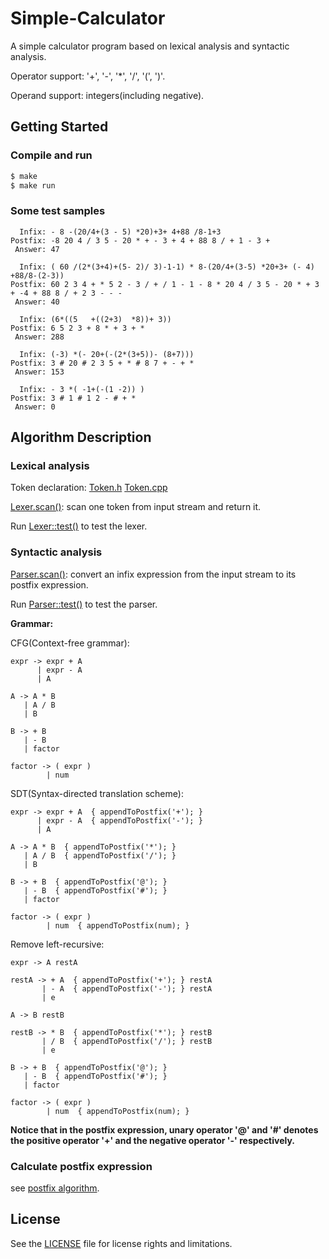 # Simple-Calculator

A simple calculator program based on lexical analysis and syntactic analysis.

Operator support: '+', '-', '*', '/', '(', ')'.

Operand support: integers(including negative).

## Getting Started

### Compile and run

```bash
$ make
$ make run
```

### Some test samples

```
  Infix: - 8 -(20/4+(3 - 5) *20)+3+ 4+88 /8-1+3
Postfix: -8 20 4 / 3 5 - 20 * + - 3 + 4 + 88 8 / + 1 - 3 +
 Answer: 47

  Infix: ( 60 /(2*(3+4)+(5- 2)/ 3)-1-1) * 8-(20/4+(3-5) *20+3+ (- 4) +88/8-(2-3))
Postfix: 60 2 3 4 + * 5 2 - 3 / + / 1 - 1 - 8 * 20 4 / 3 5 - 20 * + 3 + -4 + 88 8 / + 2 3 - - -
 Answer: 40

  Infix: (6*((5   +((2+3)  *8))+ 3))
Postfix: 6 5 2 3 + 8 * + 3 + *
 Answer: 288

  Infix: (-3) *(- 20+(-(2*(3+5))- (8+7)))
Postfix: 3 # 20 # 2 3 5 + * # 8 7 + - + *
 Answer: 153

  Infix: - 3 *( -1+(-(1 -2)) )
Postfix: 3 # 1 # 1 2 - # + *
 Answer: 0
```

## Algorithm Description

### Lexical analysis

Token declaration: [Token.h](./src/Token.h) [Token.cpp](./src/Token.cpp)

[Lexer.scan()](./src/Lexer.cpp): scan one token from input stream and return it.

Run [Lexer::test()](./src/Lexer.cpp) to test the lexer.

### Syntactic analysis

[Parser.scan()](./src/Parser.cpp): convert an infix expression from the input stream to its postfix expression.

Run [Parser::test()](./src/Parser.cpp) to test the parser.

**Grammar:**

CFG(Context-free grammar):

```
expr -> expr + A
      | expr - A
      | A

A -> A * B
   | A / B
   | B

B -> + B
   | - B
   | factor

factor -> ( expr )
        | num
```

SDT(Syntax-directed translation scheme):

```
expr -> expr + A  { appendToPostfix('+'); }
      | expr - A  { appendToPostfix('-'); }
      | A

A -> A * B  { appendToPostfix('*'); }
   | A / B  { appendToPostfix('/'); }
   | B

B -> + B  { appendToPostfix('@'); }
   | - B  { appendToPostfix('#'); }
   | factor

factor -> ( expr )
        | num  { appendToPostfix(num); }
```

Remove left-recursive:

```
expr -> A restA

restA -> + A  { appendToPostfix('+'); } restA
       | - A  { appendToPostfix('-'); } restA
       | e

A -> B restB

restB -> * B  { appendToPostfix('*'); } restB
       | / B  { appendToPostfix('/'); } restB
       | e

B -> + B  { appendToPostfix('@'); }
   | - B  { appendToPostfix('#'); }
   | factor

factor -> ( expr )
        | num  { appendToPostfix(num); }
```

**Notice that in the postfix expression, unary operator '@' and '#' denotes the positive operator '+' and the negative operator '-' respectively.**

### Calculate postfix expression

see [postfix algorithm](https://en.wikipedia.org/wiki/Reverse_Polish_notation).

## License

See the [LICENSE](./LICENSE.md) file for license rights and limitations.
